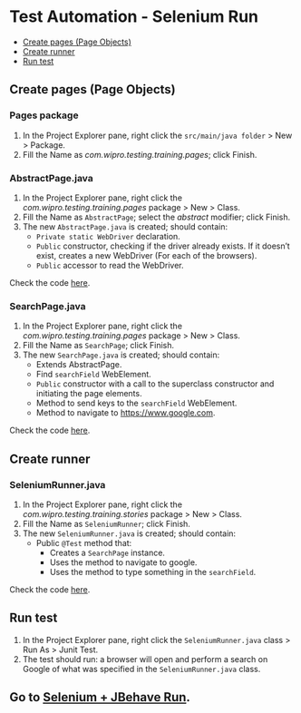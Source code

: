# Test Automation - Selenium Run

- [Create pages (Page Objects)](#create-pages-page-objects)
- [Create runner](#create-runner)
- [Run test](#run-test)

## Create pages (Page Objects)

### Pages package
1.	In the Project Explorer pane, right click the `src/main/java folder` > New > Package.
2.	Fill the Name as *com.wipro.testing.training.pages*; click Finish.

### AbstractPage.java
1.	In the Project Explorer pane, right click the *com.wipro.testing.training.pages* package > New > Class.
2.	Fill the Name as `AbstractPage`; select the *abstract* modifier; click Finish.
3.	The new `AbstractPage.java` is created; should contain:
    - `Private static WebDriver` declaration.
    - `Public` constructor, checking if the driver already exists. If it doesn’t exist, creates a new WebDriver (For each of the browsers).
    - `Public` accessor to read the WebDriver.

Check the code [here][AbstractPage.java].


### SearchPage.java
1.	In the Project Explorer pane, right click the *com.wipro.testing.training.pages* package > New > Class.
2.	Fill the Name as `SearchPage`; click Finish.
3.	The new `SearchPage.java` is created; should contain:
    - Extends AbstractPage.
    - Find `searchField` WebElement.
    - `Public` constructor with a call to the superclass constructor and initiating the page elements.
    - Method to send keys to the `searchField` WebElement.
    - Method to navigate to https://www.google.com.

Check the code [here][SearchPage.java].


## Create runner

### SeleniumRunner.java
1.	In the Project Explorer pane, right click the *com.wipro.testing.training.stories* package > New > Class.
2.	Fill the Name as `SeleniumRunner`; click Finish.
3.	The new `SeleniumRunner.java` is created; should contain:
    - Public `@Test` method that:
        - Creates a `SearchPage` instance.
        - Uses the method to navigate to google.
        - Uses the method to type something in the `searchField`.

Check the code [here][SeleniumRunner.java].


## Run test
1.	In the Project Explorer pane, right click the `SeleniumRunner.java` class > Run As > Junit Test.
2.	The test should run: a browser will open and perform a search on Google of what was specified in the `SeleniumRunner.java` class.


## Go to [Selenium + JBehave Run][selenium+jbehave-run].


[AbstractPage.java]: ../master/java-files/pages/examples/AbstractPage.java
[SearchPage.java]: ../master/java-files/pages/examples/SearchPage.java
[SeleniumRunner.java]: ../master/java-files/runners/SeleniumRunner.java
[selenium+jbehave-run]: ../master/5.Selenium%2BJBheave-Run.md
